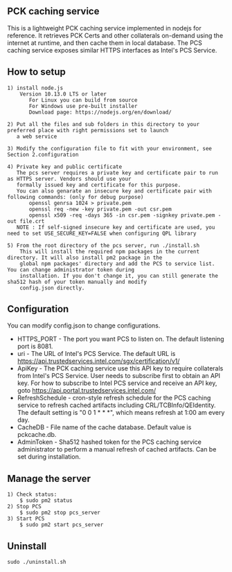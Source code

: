 
## PCK caching service
This is a lightweight PCK caching service implemented in nodejs for reference. It retrieves PCK Certs and other collaterals on-demand using the internet at runtime, and then cache them in local database. The PCS caching service exposes similar HTTPS interfaces as Intel's PCS Service.

## How to setup
    1) install node.js
        Version 10.13.0 LTS or later
           For Linux you can build from source
           For Windows use pre-built installer
           Download page: https://nodejs.org/en/download/

    2) Put all the files and sub folders in this directory to your preferred place with right permissions set to launch
       a web service

    3) Modify the configuration file to fit with your environment, see Section 2.configuration

    4) Private key and public certificate
       The pcs server requires a private key and certificate pair to run as HTTPS server. Vendors should use your 
       formally issued key and certificate for this purpose.
       You can also genarate an insecure key and certificate pair with following commands: (only for debug purpose)
           openssl genrsa 1024 > private.pem 
           openssl req -new -key private.pem -out csr.pem
           openssl x509 -req -days 365 -in csr.pem -signkey private.pem -out file.crt
       NOTE : If self-signed insecure key and certificate are used, you need to set USE_SECURE_KEY=FALSE when configuring QPL library

    5) From the root directory of the pcs server, run ./install.sh 
        This will install the required npm packages in the current directory. It will also install pm2 package in the 
        global npm packages' directory and add the PCS to service list.  You can change administrator token during 
        installation. If you don't change it, you can still generate the sha512 hash of your token manually and modify 
        config.json directly.

## Configuration
You can modify config.json to change configurations.
- HTTPS_PORT - The port you want PCS to listen on. The default listening port is 8081.
- uri - The URL of Intel's PCS Service. The default URL is https://api.trustedservices.intel.com/sgx/certification/v1/
- ApiKey - The PCK caching service use this API key to require collaterals from Intel's PCS Service. User needs to subscribe first to obtain an API key. For how to subscribe to Intel PCS service and receive an API key, goto https://api.portal.trustedservices.intel.com/
- RefreshSchedule - cron-style refresh schedule for the PCS caching service to refresh cached artifacts including CRL/TCBInfo/QEIdentity.
  The default setting is "0 0 1 * * *", which means refresh at 1:00 am every day.
- CacheDB - File name of the cache database. Default value is pckcache.db.
- AdminToken - Sha512 hashed token for the PCS caching service administrator to perform a manual refresh of cached artifacts. Can be set during installation.

## Manage the server
    1) Check status:
        $ sudo pm2 status
    2) Stop PCS 
        $ sudo pm2 stop pcs_server
    3) Start PCS 
        $ sudo pm2 start pcs_server

## Uninstall
    sudo ./uninstall.sh



